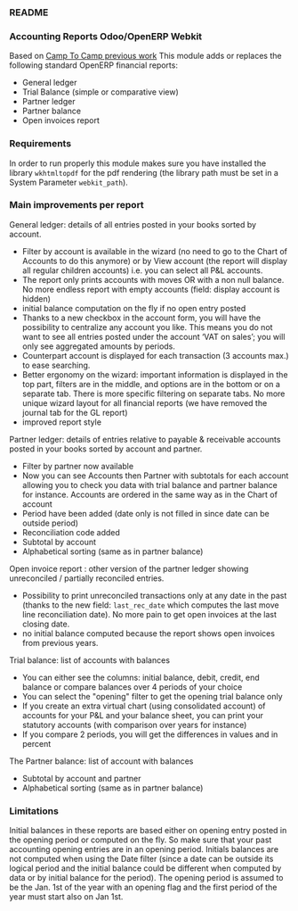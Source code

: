 ### README ###


### Accounting Reports Odoo/OpenERP Webkit ###

Based on [Camp To Camp previous work](http://bazaar.launchpad.net/~camptocamp/c2c-financial-addons/trunk/files/head:/account_financial_report_webkit/)
This module adds or replaces the following standard OpenERP financial reports:

 * General ledger
 * Trial Balance (simple or comparative view)
 * Partner ledger
 * Partner balance
 * Open invoices report

### Requirements ###

In order to run properly this module makes sure you have installed the
library `wkhtmltopdf` for the pdf rendering (the library path must be
set in a System Parameter `webkit_path`).

### Main improvements per report ###

General ledger: details of all entries posted in your books sorted by account.

* Filter by account is available in the wizard (no need to go to the
  Chart of Accounts to do this anymore) or by View account (the report
  will display all regular children accounts) i.e. you can select all
  P&L accounts.
* The report only prints accounts with moves OR with a non
  null balance. No more endless report with empty accounts (field:
  display account is hidden)
* initial balance computation on the fly if no open entry posted
* Thanks to a new checkbox in the account form, you will have the
  possibility to centralize any account you like.  This means you do
  not want to see all entries posted under the account ‘VAT on sales’;
  you will only see aggregated amounts by periods.
* Counterpart account is displayed for each transaction (3 accounts max.)
  to ease searching.
* Better ergonomy on the wizard: important information is displayed in
  the top part, filters are in the middle, and options are in the
  bottom or on a separate tab. There is more specific filtering on
  separate tabs. No more unique wizard layout for all financial
  reports (we have removed the journal tab for the GL report)
* improved report style

Partner ledger: details of entries relative to payable &
receivable accounts posted in your books sorted by account and
partner.

* Filter by partner now available
* Now you can see Accounts then Partner with subtotals for each
  account allowing you to check you data with trial balance and
  partner balance for instance. Accounts are ordered in the same way as
  in the Chart of account
* Period have been added (date only is not filled in since date can be
  outside period)
* Reconciliation code added
* Subtotal by account
* Alphabetical sorting (same as in partner balance)

Open invoice report : other version of the partner ledger showing
unreconciled / partially reconciled entries.

* Possibility to print unreconciled transactions only at any date in
  the past (thanks to the new field: `last_rec_date` which computes
  the last move line reconciliation date). No more pain to get open
  invoices at the last closing date.
* no initial balance computed because the report shows open invoices
  from previous years.

Trial balance: list of accounts with balances

* You can either see the columns: initial balance, debit, credit,
  end balance or compare balances over 4 periods of your choice
* You can select the "opening" filter to get the opening trial balance
  only
* If you create an extra virtual chart (using consolidated account) of
  accounts for your P&L and your balance sheet, you can print your
  statutory accounts (with comparison over years for instance)
* If you compare 2 periods, you will get the differences in values and
  in percent

The Partner balance: list of account with balances

* Subtotal by account and partner
* Alphabetical sorting (same as in partner balance)

### Limitations ###

Initial balances in these reports are based either on opening entry
posted in the opening period or computed on the fly. So make sure
that your past accounting opening entries are in an opening period.
Initials balances are not computed when using the Date filter (since a
date can be outside its logical period and the initial balance could
be different when computed by data or by initial balance for the
period). The opening period is assumed to be the Jan. 1st of the year
with an opening flag and the first period of the year must start also
on Jan 1st.
